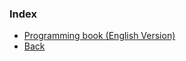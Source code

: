### Index

* [Programming book (English Version)](/free-programming-books.md)
* [Back](https://github.com/EbookFoundation/free-programming-books)

